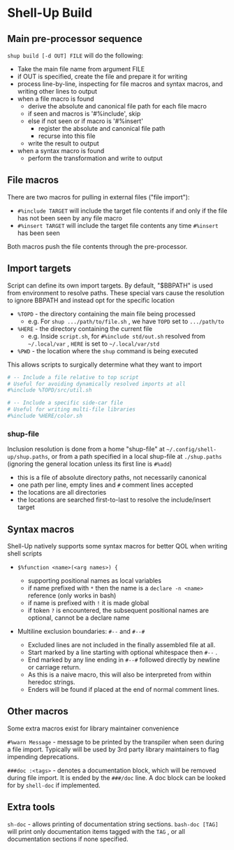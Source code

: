 # Shell-Up Build

## Main pre-processor sequence

`shup build [-d OUT] FILE` will do the following:

* Take the main file name from argument FILE
* if OUT is specified, create the file and prepare it for writing
* process line-by-line, inspecting for file macros and syntax macros, and writing other lines to output
* when a file macro is found
    * derive the absolute and canonical file path for each file macro
    * if seen and macros is '#%include', skip
    * else if not seen or if macro is '#%insert'
        * register the absolute and canonical file path
        * recurse into this file
    * write the result to output
* when a syntax macro is found
    * perform the transformation and write to output

## File macros

There are two macros for pulling in external files ("file import"):

* `#%include TARGET` will include the target file contents if and only if the file has not been seen by any file macro
* `#%insert TARGET` will include the target file contents any time `#%insert` has been seen

Both macros push the file contents through the pre-processor.

## Import targets

Script can define its own import targets. By default, "$BBPATH" is used from environment to resolve paths. These special vars cause the resolution to ignore BBPATH and instead opt for the specific location

* `%TOPD` - the directory containing the main file being processed
    * e.g. For `shup .../path/to/file.sh` , we have `TOPD` set to `.../path/to`
* `%HERE` - the directory containing the current file
    * e.g. Inside `script.sh`, for `#%include std/out.sh` resolved from `~/.local/var` , `HERE` is set to `~/.local/var/std`
* `%PWD` - the location where the `shup` command is being executed

This allows scripts to surgically determine what they want to import

```sh
# -- Include a file relative to top script
# Useful for avoiding dynamically resolved imports at all
#%include %TOPD/src/util.sh

# -- Include a specific side-car file
# Useful for writing multi-file libraries
#%include %HERE/color.sh
```

### shup-file

Inclusion resolution is done from a home "shup-file" at `~/.config/shell-up/shup.paths`, or from a path specified in a local shup-file at `./shup.paths` (ignoring the general location unless its first line is `#%add`)

* this is a file of absolute directory paths, not necessarily canonical
* one path per line, empty lines and `#` comment lines accepted
* the locations are all directories
* the locations are searched first-to-last to resolve the include/insert target

## Syntax macros

Shell-Up natively supports some syntax macros for better QOL when writing shell scripts

* `$%function <name>(<arg names>) {`
    * supporting positional names as local variables
    * if name prefixed with `*` then the name is a `declare -n <name>` reference (only works in bash)
    * if name is prefixed with `!` it is made global
    * if token `?` is encountered, the subsequent positional names are optional, cannot be a declare name

* Multiline exclusion boundaries: `#--` and `#--#`
    * Excluded lines are not included in the finally assembled file at all.
    * Start marked by a line starting with optional whitespace then `#--` .
    * End marked by any line ending in `#--#` followed directly by newline or carriage return.
    * As this is a naive macro, this will also be interpreted from within heredoc strings.
    * Enders will be found if placed at the end of normal comment lines.

## Other macros

Some extra macros exist for library maintainer convenience

`#%warn Message` - message to be printed by the transpiler when seen during a file import. Typically will be used by 3rd party library maintainers to flag impending deprecations.

`###doc :<tags>` - denotes a documentation block, which will be removed during file import. It is ended by the `###/doc` line. A doc block can be looked for by `shell-doc` if implemented.

## Extra tools

`sh-doc` - allows printing of documentation string sections. `bash-doc [TAG]` will print only documentation items tagged with the `TAG` , or all documentation sections if none specified.

